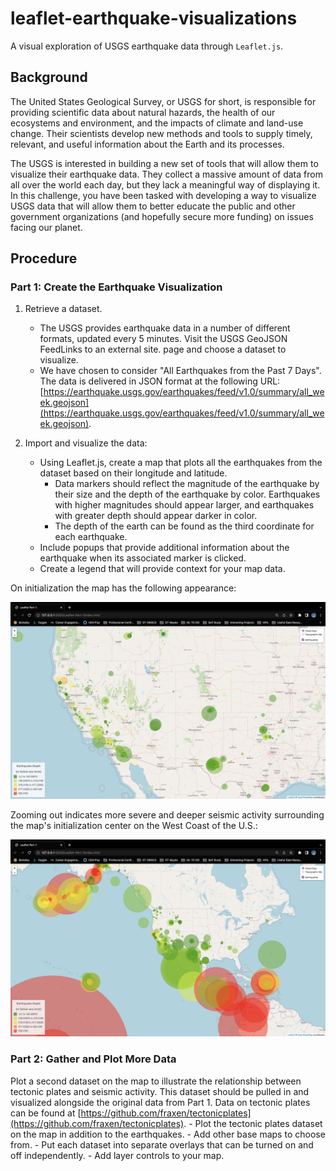 # leaflet-earthquake-visualizations
A visual exploration of USGS earthquake data through `Leaflet.js`.

## Background
The United States Geological Survey, or USGS for short, is responsible for providing scientific data about natural hazards, the health of our ecosystems and environment, and the impacts of climate and land-use change. Their scientists develop new methods and tools to supply timely, relevant, and useful information about the Earth and its processes.

The USGS is interested in building a new set of tools that will allow them to visualize their earthquake data. They collect a massive amount of data from all over the world each day, but they lack a meaningful way of displaying it. In this challenge, you have been tasked with developing a way to visualize USGS data that will allow them to better educate the public and other government organizations (and hopefully secure more funding) on issues facing our planet.

## Procedure
### Part 1: Create the Earthquake Visualization

1. Retrieve a dataset.
    - The USGS provides earthquake data in a number of different formats, updated every 5 minutes. Visit the USGS GeoJSON FeedLinks to an external site. page and choose a dataset to visualize.
    - We have chosen to consider "All Earthquakes from the Past 7 Days". The data is delivered in JSON format at the following URL: [https://earthquake.usgs.gov/earthquakes/feed/v1.0/summary/all_week.geojson](https://earthquake.usgs.gov/earthquakes/feed/v1.0/summary/all_week.geojson).

2. Import and visualize the data:
    - Using Leaflet.js, create a map that plots all the earthquakes from the dataset based on their longitude and latitude.
        - Data markers should reflect the magnitude of the earthquake by their size and the depth of the earthquake by color. Earthquakes with higher magnitudes should appear larger, and earthquakes with greater depth should appear darker in color.
        - The depth of the earth can be found as the third coordinate for each earthquake.
    - Include popups that provide additional information about the earthquake when its associated marker is clicked.
    - Create a legend that will provide context for your map data.

On initialization the map has the following appearance:

![Map Appearance on Initialization](/Leaflet-Part-1/Images/map_initial.png)

Zooming out indicates more severe and deeper seismic activity surrounding the map's initialization center on the West Coast of the U.S.:

![Map Appearance on Initialization](/Leaflet-Part-1/Images/map_zoom_out.png)

### Part 2: Gather and Plot More Data
Plot a second dataset on the map to illustrate the relationship between tectonic plates and seismic activity. This dataset should be pulled in and visualized alongside the original data from Part 1. Data on tectonic plates can be found at [https://github.com/fraxen/tectonicplates](https://github.com/fraxen/tectonicplates).
    - Plot the tectonic plates dataset on the map in addition to the earthquakes.
    - Add other base maps to choose from.
    - Put each dataset into separate overlays that can be turned on and off independently.
    - Add layer controls to your map.
